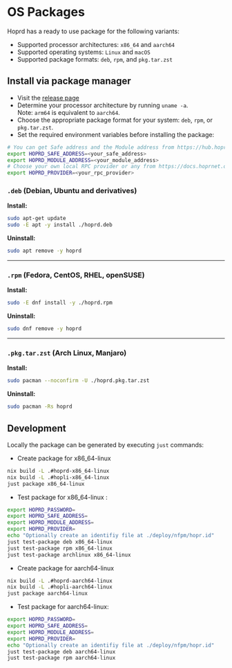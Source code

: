 # OS Packages

Hoprd has a ready to use package for the following variants:

- Supported processor architectures: `x86_64` and `aarch64`
- Supported operating systems: `Linux` and `macOS`
- Supported package formats: `deb`, `rpm`, and `pkg.tar.zst`

## Install via package manager

- Visit the [release page](https://github.com/hoprnet/hoprnet/releases)
- Determine your processor architecture by running `uname -a`.  
  Note: `arm64` is equivalent to `aarch64`.
- Choose the appropriate package format for your system: `deb`, `rpm`, or `pkg.tar.zst`.
- Set the required environment variables before installing the package:

```bash
# You can get Safe address and the Module address from https://hub.hoprnet.org
export HOPRD_SAFE_ADDRESS=<your_safe_address>
export HOPRD_MODULE_ADDRESS=<your_module_address>
# Choose your own local RPC provider or any from https://docs.hoprnet.org/node/custom-rpc-provider
export HOPRD_PROVIDER=<your_rpc_provider>
```

### `.deb` (Debian, Ubuntu and derivatives)

**Install:**

```bash
sudo apt-get update
sudo -E apt -y install ./hoprd.deb
```

**Uninstall:**

```bash
sudo apt remove -y hoprd
```

---

### `.rpm` (Fedora, CentOS, RHEL, openSUSE)

**Install:**

```bash
sudo -E dnf install -y ./hoprd.rpm
```

**Uninstall:**

```bash
sudo dnf remove -y hoprd
```

---

### `.pkg.tar.zst` (Arch Linux, Manjaro)

**Install:**

```bash
sudo pacman --noconfirm -U ./hoprd.pkg.tar.zst
```

**Uninstall:**

```bash
sudo pacman -Rs hoprd
```

## Development

Locally the package can be generated by executing `just` commands:

- Create package for x86_64-linux

```bash
nix build -L .#hoprd-x86_64-linux
nix build -L .#hopli-x86_64-linux
just package x86_64-linux
```

- Test package for x86_64-linux :

```bash
export HOPRD_PASSWORD=
export HOPRD_SAFE_ADDRESS=
export HOPRD_MODULE_ADDRESS=
export HOPRD_PROVIDER=
echo "Optionally create an identifiy file at ./deploy/nfpm/hopr.id"
just test-package deb x86_64-linux
just test-package rpm x86_64-linux
just test-package archlinux x86_64-linux
```

- Create package for aarch64-linux

```bash
nix build -L .#hoprd-aarch64-linux
nix build -L .#hopli-aarch64-linux
just package aarch64-linux
```

- Test package for aarch64-linux:

```bash
export HOPRD_PASSWORD=
export HOPRD_SAFE_ADDRESS=
export HOPRD_MODULE_ADDRESS=
export HOPRD_PROVIDER=
echo "Optionally create an identifiy file at ./deploy/nfpm/hopr.id"
just test-package deb aarch64-linux
just test-package rpm aarch64-linux
```
